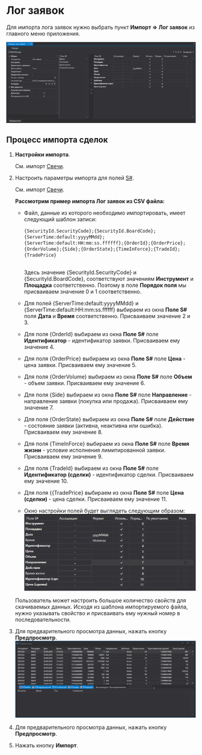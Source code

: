# Лог заявок

Для импорта лога заявок нужно выбрать пункт **Импорт \=\> Лог заявок** из главного меню приложения.

![hydra import orderlog](../../../images/hydra_import_orderlog.png)

## Процесс импорта сделок

1. **Настройки импорта**.

   См. импорт [Свечи](candles.md).
2. Настроить параметры импорта для полей [S\#](../../api.md).

   См. импорт [Свечи](candles.md).

   **Рассмотрим пример импорта Лог заявок из CSV файла:**
   - Файл, данные из которого необходимо импортировать, имеет следующий шаблон записи:

     ```none
     {SecurityId.SecurityCode};{SecurityId.BoardCode};{ServerTime:default:yyyyMMdd};{ServerTime:default:HH:mm:ss.ffffff};{OrderId};{OrderPrice};{OrderVolume};{Side};{OrderState};{TimeInForce};{TradeId};{TradePrice}
     	  				
     ```

     Здесь значение {SecurityId.SecurityCode} и {SecurityId.BoardCode}, соответствуют значениям **Инструмент** и **Площадка** соответственно. Поэтому в поле **Порядок поля** мы присваиваем значение 0 и 1 соответственно.
   - Для полей {ServerTime:default:yyyyMMdd} и {ServerTime:default:HH:mm:ss.ffffff} выбираем из окна **Поле S\#** поля **Дата** и **Время** соответственно. Присваиваем значение 2 и 3.
   - Для поля {OrderId} выбираем из окна **Поле S\#** поле **Идентификатор** \- идентификатор заявки. Присваиваем ему значение 4.
   - Для поля {OrderPrice} выбираем из окна **Поле S\#** поле **Цена** \- цена заявки. Присваиваем ему значение 5.
   - Для поля {OrderVolume} выбираем из окна **Поле S\#** поле **Объем** \- объем заявки. Присваиваем ему значение 6.
   - Для поля {Side} выбираем из окна **Поле S\#** поле **Направление** \- направление заявки (покупка или продажа). Присваиваем ему значение 7.
   - Для поля {OrderState} выбираем из окна **Поле S\#** поле **Действие** \- состояние заявки (активна, неактивна или ошибка). Присваиваем ему значение 8.
   - Для поля {TimeInForce} выбираем из окна **Поле S\#** поле **Время жизни** \- условие исполнения лимитированной заявки. Присваиваем ему значение 9.
   - Для поля {TradeId} выбираем из окна **Поле S\#** поле **Идентификатор (сделки)** \- идентификатор сделки. Присваиваем ему значение 10.
   - Для поля {{TradePrice} выбираем из окна **Поле S\#** поле **Цена (сделки)** \- цена сделки. Присваиваем ему значение 11.
   - Окно настройки полей будет выглядеть следующим образом:![hydra import prop orderlog](../../../images/hydra_import_prop_orderlog.png)

   Пользователь может настроить большое количество свойств для скачиваемых данных. Исходя из шаблона импортируемого файла, нужно указывать свойство и присваивать ему нужный номер в последовательности. 
3. Для предварительного просмотра данных, нажать кнопку **Предпросмотр**.![hydra import preview orderlog](../../../images/hydra_import_preview_orderlog.png)
4. Для предварительного просмотра данных, нажать кнопку **Предпросмотр**.
5. Нажать кнопку **Импорт**.
